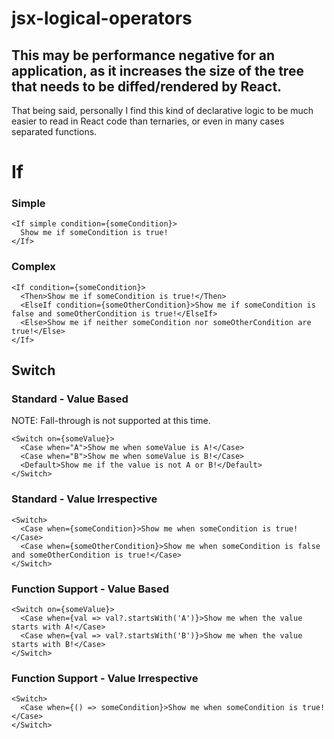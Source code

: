 # jsx-logical-operators

## This may be performance negative for an application, as it increases the size of the tree that needs to be diffed/rendered by React.

That being said, personally I find this kind of declarative logic to be much easier to read in React code than ternaries, or even in many cases separated functions.

# If

### Simple

```tsx
<If simple condition={someCondition}>
  Show me if someCondition is true!
</If>
```

### Complex

```tsx
<If condition={someCondition}>
  <Then>Show me if someCondition is true!</Then>
  <ElseIf condition={someOtherCondition}>Show me if someCondition is false and someOtherCondition is true!</ElseIf>
  <Else>Show me if neither someCondition nor someOtherCondition are true!</Else>
</If>
```

## Switch

### Standard - Value Based

NOTE: Fall-through is not supported at this time.

```tsx
<Switch on={someValue}>
  <Case when="A">Show me when someValue is A!</Case>
  <Case when="B">Show me when someValue is B!</Case>
  <Default>Show me if the value is not A or B!</Default>
</Switch>
```

### Standard - Value Irrespective

```tsx
<Switch>
  <Case when={someCondition}>Show me when someCondition is true!</Case>
  <Case when={someOtherCondition}>Show me when someCondition is false and someOtherCondition is true!</Case>
</Switch>
```

### Function Support - Value Based

```tsx
<Switch on={someValue}>
  <Case when={val => val?.startsWith('A')}>Show me when the value starts with A!</Case>
  <Case when={val => val?.startsWith('B')}>Show me when the value starts with B!</Case>
</Switch>
```

### Function Support - Value Irrespective

```tsx
<Switch>
  <Case when={() => someCondition}>Show me when someCondition is true!</Case>
</Switch>
```
